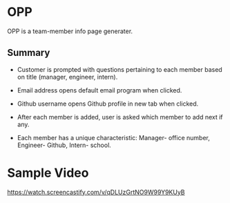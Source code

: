 # OPP

OPP is a team-member info page generater.

## Summary

* Customer is prompted with questions pertaining to each member based on title (manager, engineer, intern).

* Email address opens default email program when clicked.

* Github username opens Github profile in new tab when clicked.

* After each member is added, user is asked which member to add next if any.

* Each member has a unique characteristic: Manager- office number, Engineer- Github, Intern- school.

# Sample Video
https://watch.screencastify.com/v/qDLUzGrtNO9W99Y9KUyB
